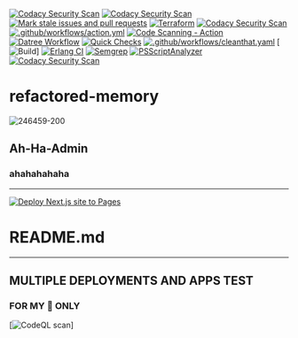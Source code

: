 [![Codacy Security Scan](https://github.com/ah-ha-admin/refactored-memory/actions/workflows/codacy.yml/badge.svg?branch=main&event=check_suite)](https://github.com/ah-ha-admin/refactored-memory/actions/workflows/codacy.yml)
[![Codacy Security Scan](https://github.com/ah-ha-admin/refactored-memory/actions/workflows/codacy.yml/badge.svg?event=check_run)](https://github.com/ah-ha-admin/refactored-memory/actions/workflows/codacy.yml)
[![Mark stale issues and pull requests](https://github.com/ah-ha-admin/refactored-memory/actions/workflows/stale.yml/badge.svg)](https://github.com/ah-ha-admin/refactored-memory/actions/workflows/stale.yml)
[![Terraform](https://github.com/ah-ha-admin/refactored-memory/actions/workflows/terraform.yml/badge.svg?branch=main&event=workflow_run)](https://github.com/ah-ha-admin/refactored-memory/actions/workflows/terraform.yml)
[![Codacy Security Scan](https://github.com/ah-ha-admin/refactored-memory/actions/workflows/codacy.yml/badge.svg?branch=main&event=workflow_run)](https://github.com/ah-ha-admin/refactored-memory/actions/workflows/codacy.yml)
[![.github/workflows/action.yml](https://github.com/ah-ha-admin/refactored-memory/actions/workflows/action.yml/badge.svg?branch=main&event=create)](https://github.com/ah-ha-admin/refactored-memory/actions/workflows/action.yml)
[![Code Scanning - Action](https://github.com/ah-ha-admin/refactored-memory/actions/workflows/codeql-analysis.yml/badge.svg)](https://github.com/ah-ha-admin/refactored-memory/actions/workflows/codeql-analysis.yml)
[![Datree Workflow](https://github.com/ah-ha-admin/refactored-memory/actions/workflows/datree-validation.yml/badge.svg?branch=main&event=workflow_run)](https://github.com/ah-ha-admin/refactored-memory/actions/workflows/datree-validation.yml)
[![Quick Checks](https://github.com/ah-ha-admin/refactored-memory/actions/workflows/checks.yml/badge.svg?event=create)](https://github.com/ah-ha-admin/refactored-memory/actions/workflows/checks.yml)
[![.github/workflows/cleanthat.yaml](https://github.com/ah-ha-admin/refactored-memory/actions/workflows/cleanthat.yaml/badge.svg?branch=main&event=workflow_run)](https://github.com/ah-ha-admin/refactored-memory/actions/workflows/cleanthat.yaml)
[![Build](https://github.com/termux/termux-app/actions/workflows/debug_build.yml/badge.svg)]
[![Erlang CI](https://github.com/ah-ha-admin/refactored-memory/actions/workflows/erlang.yml/badge.svg?event=push)](https://github.com/ah-ha-admin/refactored-memory/actions/workflows/erlang.yml)
[![Semgrep](https://github.com/ah-ha-admin/refactored-memory/actions/workflows/semgrep.yml/badge.svg?branch=main&event=push)](https://github.com/ah-ha-admin/refactored-memory/actions/workflows/semgrep.yml)
[![PSScriptAnalyzer](https://github.com/ah-ha-admin/refactored-memory/actions/workflows/powershell.yml/badge.svg)](https://github.com/ah-ha-admin/refactored-memory/actions/workflows/powershell.yml)
[![Codacy Security Scan](https://github.com/ah-ha-admin/refactored-memory/actions/workflows/codacy.yml/badge.svg)](https://github.com/ah-ha-admin/refactored-memory/actions/workflows/codacy.yml)
# refactored-memory
![246459-200](https://user-images.githubusercontent.com/118419708/205466524-0d919823-fddd-464c-a4b8-c05b25c01b6e.png)
## Ah-Ha-Admin ##
### ahahahahaha ###
------------------
[![Deploy Next.js site to Pages](https://github.com/ah-ha-admin/refactored-memory/actions/workflows/nextjs.yml/badge.svg?branch=main&event=page_build)](https://github.com/ah-ha-admin/refactored-memory/actions/workflows/nextjs.yml)
# README.md
------------
## MULTIPLE DEPLOYMENTS AND APPS TEST
### FOR MY 👀 ONLY
[![CodeQL scan](https://github.com/jedisct1/libsodium/actions/workflows/codeql-analysis.yml/badge.svg)]
